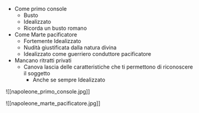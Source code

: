 - Come primo console
	- Busto
	- Idealizzato
	- Ricorda un busto romano
- Come Marte pacificatore
	- Fortemente Idealizzato
	- Nudità giustificata dalla natura divina
	- Idealizzato come guerriero conduttore pacificatore
- Mancano ritratti privati
	- Canova lascia delle caratteristiche che ti permettono di riconoscere il soggetto
		- Anche se sempre Idealizzato

![[napoleone_primo_console.jpg]]

![[napoleone_marte_pacificatore.jpg]]